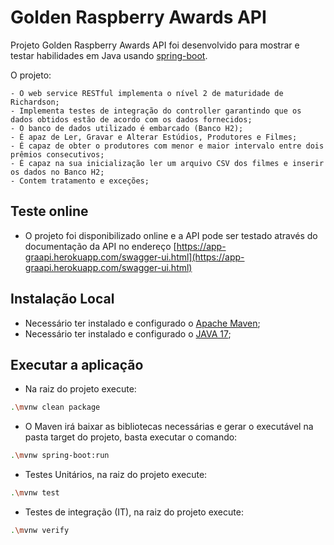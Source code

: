 # Golden Raspberry Awards API
Projeto Golden Raspberry Awards API foi desenvolvido para mostrar e testar habilidades em Java usando [spring-boot](https://spring.io/projects/spring-boot).

O projeto:

    - O web service RESTful implementa o nível 2 de maturidade de Richardson;
    - Implementa testes de integração do controller garantindo que os dados obtidos estão de acordo com os dados fornecidos;
    - O banco de dados utilizado é embarcado (Banco H2);
    - É apaz de Ler, Gravar e Alterar Estúdios, Produtores e Filmes;
    - É capaz de obter o produtores com menor e maior intervalo entre dois prêmios consecutivos; 
    - É capaz na sua inicialização ler um arquivo CSV dos filmes e inserir os dados no Banco H2;
    - Contem tratamento e exceções;

## Teste online

- O projeto foi disponibilizado online e a API pode ser testado através do documentação da API no endereço [https://app-graapi.herokuapp.com/swagger-ui.html](https://app-graapi.herokuapp.com/swagger-ui.html)

## Instalação Local

- Necessário ter instalado e configurado o [Apache Maven](https://maven.apache.org/);
- Necessário ter instalado e configurado o [JAVA 17](https://www.oracle.com/java/technologies/javase/jdk17-archive-downloads.html);

## Executar a aplicação

- Na raiz do projeto execute:
```bash
.\mvnw clean package
```
- O Maven irá baixar as bibliotecas necessárias e gerar o executável na pasta target do projeto, basta executar o comando:
```bash
.\mvnw spring-boot:run
```

- Testes Unitários, na raiz do projeto execute:
```bash
.\mvnw test
```

- Testes de integração (IT), na raiz do projeto execute:
```bash
.\mvnw verify  
```
